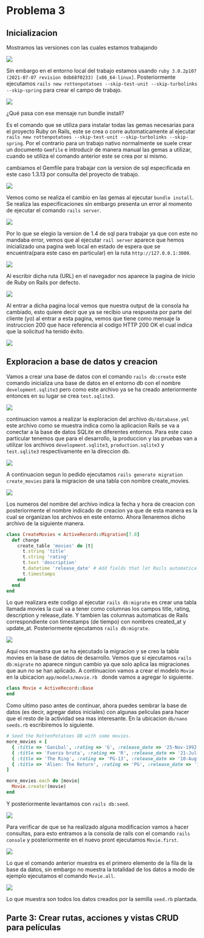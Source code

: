 # Problema 3

## Inicializacion

Mostramos las versiones con las cuales estamos trabajando

![](https://github.com/Kinartb/CC3S2/blob/main/PC2_CC3S2/Imagenes/pc0.png)

Sin embargo en el entorno local del trabajo estamos usando ```ruby 3.0.2p107 (2021-07-07 revision 0db68f0233) [x86_64-linux]```. Posteriormente ejecutamos ```rails new rottenpotatoes --skip-test-unit --skip-turbolinks --skip-spring``` para crear el campo de trabajo.


![](https://github.com/Kinartb/CC3S2/blob/main/PC2_CC3S2/Imagenes/pc1.png)


¿Qué pasa con ese mensaje run bundle install?

Es el comando que se utiliza para instalar todas las gemas necesarias para el proyecto Ruby on Rails, este se crea o corre automaticamente al ejecutar ```rails new rottenpotatoes --skip-test-unit --skip-turbolinks --skip-spring```. Por el contrario para un trabajo nativo normalmente se suele crear un documento ```Gemfile``` e introducir de manera manual las gemas a utilizar, cuando se utiliza el comando anterior este se crea por si mismo.

cambiamos el Gemfile para trabajar con la version de sql especificada en este caso 1.3.13 por consulta del proyecto de trabajo.

![](https://github.com/Kinartb/CC3S2/blob/main/PC2_CC3S2/Imagenes/pc2.png)

Vemos como se realiza el cambio en las gemas al ejecutar ```bundle install```. Se realiza las especificaciones sin embargo presenta un error al momento de ejecutar el comando ```rails server```.

![](https://github.com/Kinartb/CC3S2/blob/main/PC2_CC3S2/Imagenes/pc3.png)

Por lo que se elegio la version de 1.4 de sql para trabajar ya que con este no mandaba error, vemos que al ejecutar ```rail server``` aparece que hemos inicializado una pagina web local en estado de espera que se encuentra(para este caso en particular) en la ruta ```http://127.0.0.1:3000```.

![](https://github.com/Kinartb/CC3S2/blob/main/PC2_CC3S2/Imagenes/pc5.png)

Al escribir dicha ruta (URL) en el navegador nos aparece la pagina de inicio de Ruby on Rails por defecto. 

![](https://github.com/Kinartb/CC3S2/blob/main/PC2_CC3S2/Imagenes/pc6.png)

Al entrar a dicha pagina local vemos que nuestra output de la consola ha cambiado, esto quiere decir que ya se recibio una respuesta por parte del cliente (yo) al entrar a esta pagina, vemos que tiene como mensaje la instruccion 200 que hace referencia al codigo HTTP 200 OK el cual indica que la solicitud ha tenido éxito.

![](https://github.com/Kinartb/CC3S2/blob/main/PC2_CC3S2/Imagenes/pc7.png)

## Exploracion a base de datos y creacion

Vamos a crear una base de datos con el comando ```rails db:create``` este comando inicializa una base de datos en el entorno db con el nombre ```development.sqlite3``` pero como este archivo ya se ha creado anteriormente entonces en su lugar se crea ```test.sqlite3```.

![](https://github.com/Kinartb/CC3S2/blob/main/PC2_CC3S2/Imagenes/pc8.png)

continuacion vamos a realizar la exploracion del archivo ```db/database.yml``` este archivo como se muestra indica como la aplicacion Rails se va a conectar a la base de datos SQLite en diferentes entornos. Para este caso particular tenemos que para el desarrollo, la produccion y las pruebas van a utilizar los archivos ```development.sqlite3```, ```production.sqlite3```  y  ```test.sqlite3``` respectivamente en la direccion db.

![](https://github.com/Kinartb/CC3S2/blob/main/PC2_CC3S2/Imagenes/pc9.png)

A continuacion segun lo pedido ejecutamos ```rails generate migration create_movies``` para la migracion de una tabla con nombre create_movies.

![](https://github.com/Kinartb/CC3S2/blob/main/PC2_CC3S2/Imagenes/pc10.png)

Los numeros del nombre del archivo indica la fecha y hora de creacion con posteriormente el nombre indicado de creacion ya que de esta manera es la cual se organizan los archivos en este entorno. Ahora llenaremos dicho archivo de la siguiente manera.

```ruby
class CreateMovies < ActiveRecord::Migration[7.0]
  def change
    create_table 'movies' do |t|
      t.string 'title'
      t.string 'rating'
      t.text 'description'
      t.datetime 'release_date' # Add fields that let Rails automatically  keep track # of when movies are add>
      t.timestamps
    end
  end
end
```
Lo que realizara este codigo al ejecutar ```rails db:migrate``` es crear una tabla llamada movies la cual va a tener como columnas los campos title, rating, description y release_date. Y tambien las columnas automaticas de Rails correspondiente con timestamps (de tiempo) con nombres created_at y update_at. Posteriormente ejecutamos ```rails db:migrate```.

![](https://github.com/Kinartb/CC3S2/blob/main/PC2_CC3S2/Imagenes/pc11.png)

Aqui nos muestra que se ha ejecutado la migracion y se creo la tabla movies en la base de datos de desarrollo. Vemos que si ejecutamos ```rails db:migrate``` no aparece ningun cambio ya que solo aplica las migraciones que aun no se han aplicado. A continuacion vamos a crear el modelo ```Movie``` en la ubicacion ```app/models/movie.rb ``` donde vamos a agregar lo siguiente.

```ruby
class Movie < ActiveRecord::Base 
end
```
Como ultimo paso antes de continuar, ahora puedes sembrar la base de datos (es decir, agregar datos iniciales) con algunas peliculas para hacer que el resto de la actividad sea mas interesante. En la ubicacion ```db/nano seeds.rb``` escribiremos lo siguiente.

```ruby
# Seed the RottenPotatoes DB with some movies. 
more_movies = [
  { :title => 'Ganibal', :rating => 'G', :release_date => '25-Nov-1992' },
  { :title => 'Fuerza bruta', :rating => 'R', :release_date => '21-Jul-1989' },
  { :title => 'The Ring', :rating => 'PG-13', :release_date => '10-Aug-2011' },
  { :title => 'Alien: The Return', :rating => 'PG', :release_date => '12-Jun-1981' }
]

more_movies.each do |movie|
  Movie.create!(movie)
end
```
Y posteriormente levantamos con ```rails db:seed```.

![](https://github.com/Kinartb/CC3S2/blob/main/PC2_CC3S2/Imagenes/pc12.png)

Para verificar de que se ha realizado alguna modificacion vamos a hacer consultas, para esto entramos a la consola de rails con el comando ```rails console``` y posteriormente en el nuevo pront ejecutamos ```Movie.first```.

![](https://github.com/Kinartb/CC3S2/blob/main/PC2_CC3S2/Imagenes/pc13.png)

Lo que el comando anterior muestra es el primero elemento de la fila de la base da datos, sin embargo no muestra la totalidad de los datos a modo de ejemplo ejecutamos el comando ```Movie.all```.

![](https://github.com/Kinartb/CC3S2/blob/main/PC2_CC3S2/Imagenes/pc14.png)

Lo que muestra son todos los datos creados por la semilla ```seed.rb``` plantada.

## Parte 3: Crear rutas, acciones y vistas CRUD para películas
